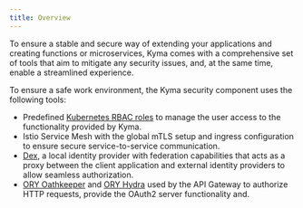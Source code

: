 ```yaml
---
title: Overview
---
```


To ensure a stable and secure way of extending your applications and creating functions or microservices, Kyma comes with a comprehensive set of tools that aim to mitigate any security issues, and, at the same time, enable a streamlined experience.

To ensure a safe work environment, the Kyma security component uses the following tools:

- Predefined [Kubernetes RBAC roles](https://kubernetes.io/docs/reference/access-authn-authz/rbac/) to manage the user access to the functionality provided by Kyma.
- Istio Service Mesh with the global mTLS setup and ingress configuration to ensure secure service-to-service communication.
- [Dex](https://github.com/dexidp/dex), a local identity provider with federation capabilities that acts as a proxy between the client application and external identity providers to allow seamless authorization. 
- [ORY Oathkeeper](https://www.ory.sh/oathkeeper/docs/) and [ORY Hydra](https://www.ory.sh/hydra/docs/concepts/oauth2/) used by the API Gateway to authorize HTTP requests, provide the OAuth2 server functionality and.

